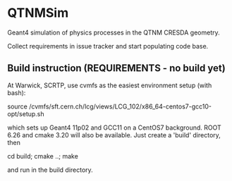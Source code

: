 # QTNMSim
Geant4 simulation of physics processes in the QTNM CRESDA geometry.

Collect requirements in issue tracker and start populating code base.

## Build instruction (REQUIREMENTS - no build yet)

At Warwick, SCRTP, use cvmfs as the easiest environment setup (with bash):

source /cvmfs/sft.cern.ch/lcg/views/LCG_102/x86_64-centos7-gcc10-opt/setup.sh

which sets up Geant4 11p02 and GCC11 on a CentOS7 background. ROOT 6.26 and cmake 3.20 will also be available. Just create a 'build' 
directory, then 

cd build; cmake ..; make

and run in the build directory.
